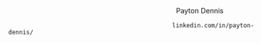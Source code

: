 　　　　　　　　　　　　    　      　　　　　        　　    Payton Dennis
 
                                                  linkedin.com/in/payton-dennis/
                                                             ‍
